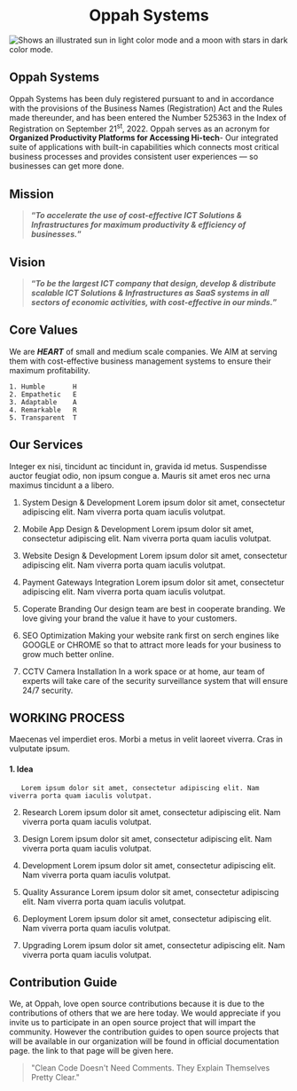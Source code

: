 # <h1 align="center">Oppah Systems</h1>
<picture>
    <source media="(prefers-color-scheme: dark)" srcset="https://user-images.githubusercontent.com/25423296/163456776-7f95b81a-f1ed-45f7-b7ab-8fa810d529fa.png">
    <source media="(prefers-color-scheme: light)" srcset="https://user-images.githubusercontent.com/25423296/163456779-a8556205-d0a5-45e2-ac17-42d089e3c3f8.png">
    <img alt="Shows an illustrated sun in light color mode and a moon with stars in dark color mode." src="https://user-images.githubusercontent.com/25423296/163456779-a8556205-d0a5-45e2-ac17-42d089e3c3f8.png">
</picture>

## Oppah Systems
Oppah Systems has been duly registered pursuant to and in accordance with the provisions of the Business Names (Registration) Act and the Rules made thereunder, and has been entered the Number 525363 in the Index of Registration on September 21<sup>st</sup>, 2022.
Oppah serves as an acronym for **Organized Productivity Platforms for Accessing Hi-tech**- Our integrated suite of applications with built-in capabilities which connects most critical business processes and provides consistent user experiences — so businesses can get more done.

## Mission
> **“*To accelerate the use of cost-effective ICT Solutions & Infrastructures for maximum productivity & efficiency of businesses.*”**


## Vision
> **“*To be the largest ICT company that design, develop & distribute scalable ICT Solutions & Infrastructures as SaaS systems in all sectors of economic activities, with cost-effective in our minds.*”**

## Core Values
We are **_HEART_** of small and medium scale companies. We AIM at serving them with cost-effective business management systems to ensure their maximum profitability.

```
1. Humble       H
2. Empathetic   E
3. Adaptable    A
4. Remarkable   R
5. Transparent  T

```


## Our Services
Integer ex nisi, tincidunt ac tincidunt in, gravida id metus. Suspendisse auctor feugiat odio, non ipsum congue a. Mauris sit amet eros nec urna maximus tincidunt a a libero.

  1. System Design & Development
       Lorem ipsum dolor sit amet, consectetur adipiscing elit. Nam viverra porta quam iaculis volutpat.

  2. Mobile App Design & Development
       Lorem ipsum dolor sit amet, consectetur adipiscing elit. Nam viverra porta quam iaculis volutpat.

  3. Website Design & Development
       Lorem ipsum dolor sit amet, consectetur adipiscing elit. Nam viverra porta quam iaculis volutpat.

  4. Payment Gateways Integration
       Lorem ipsum dolor sit amet, consectetur adipiscing elit. Nam viverra porta quam iaculis volutpat.

  5. Coperate Branding
       Our design team are best in cooperate branding. We love giving your brand the value it have to your customers.

  6. SEO Optimization
       Making your website rank first on serch engines like GOOGLE or CHROME so that to attract more leads for your business to grow much better online.

  7. CCTV Camera Installation
       In a work space or at home, aur team of experts will take care of the security surveillance system that will ensure 24/7 security.

## WORKING PROCESS
Maecenas vel imperdiet eros. Morbi a metus in velit laoreet viverra. Cras in vulputate ipsum.

  #### 1. Idea
       Lorem ipsum dolor sit amet, consectetur adipiscing elit. Nam viverra porta quam iaculis volutpat.

  2. Research
       Lorem ipsum dolor sit amet, consectetur adipiscing elit. Nam viverra porta quam iaculis volutpat.

  3. Design
       Lorem ipsum dolor sit amet, consectetur adipiscing elit. Nam viverra porta quam iaculis volutpat.

  4. Development
       Lorem ipsum dolor sit amet, consectetur adipiscing elit. Nam viverra porta quam iaculis volutpat.

  5. Quality Assurance
       Lorem ipsum dolor sit amet, consectetur adipiscing elit. Nam viverra porta quam iaculis volutpat.

  6. Deployment
       Lorem ipsum dolor sit amet, consectetur adipiscing elit. Nam viverra porta quam iaculis volutpat.

  7. Upgrading
       Lorem ipsum dolor sit amet, consectetur adipiscing elit. Nam viverra porta quam iaculis volutpat.

## Contribution Guide
We, at Oppah, love open source contributions because it is due to the contributions of others that we are here today. We would appreciate if you invite us to participate in an open source project that will impart the community. However the contribution guides to open source projects that will be available in our organization will be found in official documentation page. the link to that page will be given here.

> "Clean Code Doesn't Need Comments. They Explain Themselves Pretty Clear."

